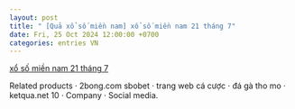 ```yaml
---
layout: post
title: " [Quả xổ số miền nam] xổ số miền nam 21 tháng 7"
date: Fri, 25 Oct 2024 12:00:00 +0700
categories: entries VN
---
```

[xổ số miền nam 21 tháng 7](https://hnue.edu.vn/Poc-1025/k%E1%BA%BFt%20qu%E1%BA%A3%20x%E1%BB%95%20s%E1%BB%91%20mi%E1%BB%81n%20nam%20h%C3%B4m%20qua.aspx)

Related products · 2bong.com sbobet · trang web cá cược · đá gà tho mo · ketqua.net 10 · Company · Social media.

